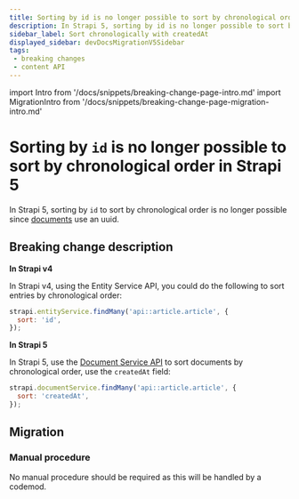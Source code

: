 ```yaml
---
title: Sorting by id is no longer possible to sort by chronological order
description: In Strapi 5, sorting by id is no longer possible to sort by chronological order, and you should use createdAt instead.
sidebar_label: Sort chronologically with createdAt
displayed_sidebar: devDocsMigrationV5Sidebar
tags:
 - breaking changes
 - content API
---
```


import Intro from '/docs/snippets/breaking-change-page-intro.md'
import MigrationIntro from '/docs/snippets/breaking-change-page-migration-intro.md'

# Sorting by `id` is no longer possible to sort by chronological order in Strapi 5

In Strapi 5, sorting by `id` to sort by chronological order is no longer possible since [documents](/dev-docs/api/document) use an uuid.

<Intro />

## Breaking change description

<SideBySideContainer>

<SideBySideColumn>

**In Strapi v4**

In Strapi v4, using the Entity Service API, you could do the following to sort entries by chronological order:

```js
strapi.entityService.findMany('api::article.article', {
  sort: 'id',
});
```

</SideBySideColumn>

<SideBySideColumn>

**In Strapi 5**

In Strapi 5, use the [Document Service API](/dev-docs/api/document-service) to sort documents by chronological order, use the `createdAt` field:

```js
strapi.documentService.findMany('api::article.article', {
  sort: 'createdAt',
});
```

</SideBySideColumn>

</SideBySideContainer>

## Migration

<MigrationIntro />

### Manual procedure

No manual procedure should be required as this will be handled by a codemod.
